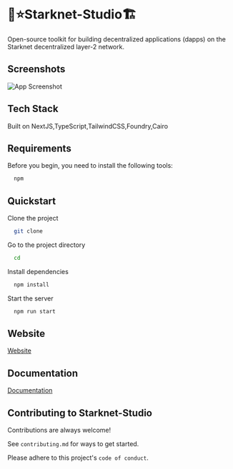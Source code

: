 
# 🐺⭐Starknet-Studio🏗️
Open-source toolkit for building decentralized applications (dapps) on the Starknet decentralized layer-2 network.


## Screenshots

![App Screenshot](https://via.placeholder.com/468x300?text=App+Screenshot+Here)


## Tech Stack
Built on NextJS,TypeScript,TailwindCSS,Foundry,Cairo



## Requirements

Before you begin, you need to install the following tools:

```bash
  npm 
```


## Quickstart

Clone the project

```bash
  git clone 
```

Go to the project directory

```bash
  cd 
```

Install dependencies

```bash
  npm install
```

Start the server

```bash
  npm run start
```


## Website

[Website](https://)


## Documentation

[Documentation](https://)


## Contributing to Starknet-Studio

Contributions are always welcome!

See `contributing.md` for ways to get started.

Please adhere to this project's `code of conduct`.

